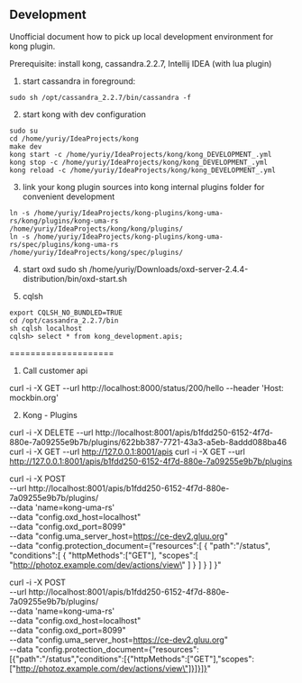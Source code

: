 ## Development
  
Unofficial document how to pick up local development environment for kong plugin. 

Prerequisite: install kong, cassandra.2.2.7, Intellij IDEA (with lua plugin)

1. start cassandra in foreground:
```
sudo sh /opt/cassandra_2.2.7/bin/cassandra -f
```

2. start kong with dev configuration
 ```
sudo su
cd /home/yuriy/IdeaProjects/kong
make dev
kong start -c /home/yuriy/IdeaProjects/kong/kong_DEVELOPMENT_.yml
kong stop -c /home/yuriy/IdeaProjects/kong/kong_DEVELOPMENT_.yml
kong reload -c /home/yuriy/IdeaProjects/kong/kong_DEVELOPMENT_.yml
```

3. link your kong plugin sources into kong internal plugins folder for convenient development
```
ln -s /home/yuriy/IdeaProjects/kong-plugins/kong-uma-rs/kong/plugins/kong-uma-rs /home/yuriy/IdeaProjects/kong/kong/plugins/
ln -s /home/yuriy/IdeaProjects/kong-plugins/kong-uma-rs/spec/plugins/kong-uma-rs /home/yuriy/IdeaProjects/kong/spec/plugins/
```

4. start oxd
sudo sh /home/yuriy/Downloads/oxd-server-2.4.4-distribution/bin/oxd-start.sh

5. cqlsh
```
export CQLSH_NO_BUNDLED=TRUE
cd /opt/cassandra_2.2.7/bin
sh cqlsh localhost
cqlsh> select * from kong_development.apis;
```

====================
1. Call customer api

curl -i -X GET --url http://localhost:8000/status/200/hello --header 'Host: mockbin.org'
  
2. Kong - Plugins

curl -i -X DELETE --url http://localhost:8001/apis/b1fdd250-6152-4f7d-880e-7a09255e9b7b/plugins/622bb387-7721-43a3-a5eb-8addd088ba46 
curl -i -X GET --url http://127.0.0.1:8001/apis
curl -i -X GET --url http://127.0.0.1:8001/apis/b1fdd250-6152-4f7d-880e-7a09255e9b7b/plugins

curl -i -X POST \
  --url http://localhost:8001/apis/b1fdd250-6152-4f7d-880e-7a09255e9b7b/plugins/ \
  --data 'name=kong-uma-rs' \
  --data "config.oxd_host=localhost" \
  --data "config.oxd_port=8099" \
  --data "config.uma_server_host=https://ce-dev2.gluu.org" \
  --data "config.protection_document={\"resources\":[
                                         {
                                             \"path\":\"/status\",
                                             \"conditions\":[
                                                 {
                                                     \"httpMethods\":[\"GET\"],
                                                     \"scopes\":[
                                                         \"http://photoz.example.com/dev/actions/view\"
                                                     ]
                                                 }
                                             ]
                                         }
                                     ]
                                     }"
                                     
                                     
curl -i -X POST \
  --url http://localhost:8001/apis/b1fdd250-6152-4f7d-880e-7a09255e9b7b/plugins/ \
  --data 'name=kong-uma-rs' \
  --data "config.oxd_host=localhost" \
  --data "config.oxd_port=8099" \
  --data "config.uma_server_host=https://ce-dev2.gluu.org" \
  --data "config.protection_document={\"resources\":[{\"path\":\"/status\",\"conditions\":[{\"httpMethods\":[\"GET\"],\"scopes\":[\"http://photoz.example.com/dev/actions/view\"]}]}]}"


 



























  